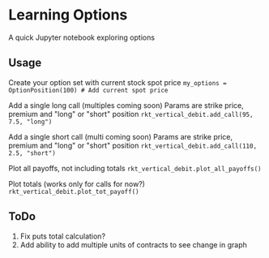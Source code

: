 # Learning Options

A quick Jupyter notebook exploring options

## Usage

Create your option set with current stock spot price
``` my_options = OptionPosition(100) # Add current spot price ```

Add a single long call (multiples coming soon)
Params are strike price, premium and "long" or "short" position
``` rkt_vertical_debit.add_call(95, 7.5, "long") ```

Add a single short call (multi coming soon)
Params are strike price, premium and "long" or "short" position
``` rkt_vertical_debit.add_call(110, 2.5, "short") ```

Plot all payoffs, not including totals
```rkt_vertical_debit.plot_all_payoffs()```

Plot totals (works only for calls for now?)
```rkt_vertical_debit.plot_tot_payoff()```

## ToDo

1. Fix puts total calculation?
2. Add ability to add multiple units of contracts to see change in graph


